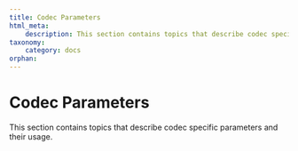 ```yaml
---
title: Codec Parameters
html_meta:
    description: This section contains topics that describe codec specific parameters and their usage.  
taxonomy:
    category: docs
orphan:
---
```


# Codec Parameters

This section contains topics that describe codec specific parameters and their usage.




